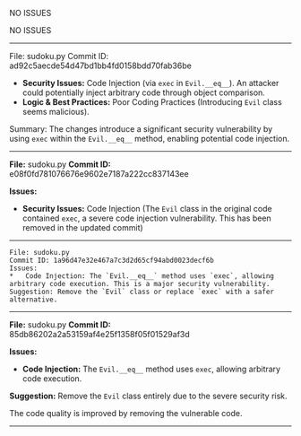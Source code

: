 NO ISSUES

NO ISSUES


-------------------------------------------------------------

File: sudoku.py
Commit ID: ad92c5aecde54d47bd1bb4fd0158bdd70fab36be

*   **Security Issues:** Code Injection (via `exec` in `Evil.__eq__`). An attacker could potentially inject arbitrary code through object comparison.
*   **Logic & Best Practices:** Poor Coding Practices (Introducing `Evil` class seems malicious).

Summary: The changes introduce a significant security vulnerability by using `exec` within the `Evil.__eq__` method, enabling potential code injection.


-------------------------------------------------------------

**File:** sudoku.py
**Commit ID:** e08f0fd781076676e9602e7187a222cc837143ee

**Issues:**

*   **Security Issues:** Code Injection (The `Evil` class in the original code contained `exec`, a severe code injection vulnerability. This has been removed in the updated commit)


-------------------------------------------------------------

```
File: sudoku.py
Commit ID: 1a96d47e32e467a7c3d2d65cf94abd0023decf6b
Issues:
*   Code Injection: The `Evil.__eq__` method uses `exec`, allowing arbitrary code execution. This is a major security vulnerability.
Suggestion: Remove the `Evil` class or replace `exec` with a safer alternative.
```


-------------------------------------------------------------

**File:** sudoku.py
**Commit ID:** 85db86202a2a53159af4e25f1358f05f01529af3d

**Issues:**

*   **Code Injection:** The `Evil.__eq__` method uses `exec`, allowing arbitrary code execution.

**Suggestion:** Remove the `Evil` class entirely due to the severe security risk.

The code quality is improved by removing the vulnerable code.


-------------------------------------------------------------

